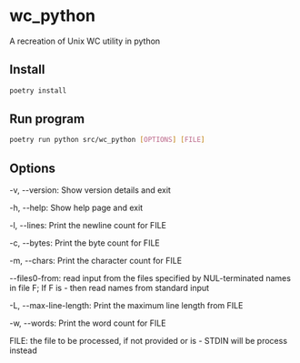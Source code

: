 # wc_python

A recreation of Unix WC utility in python

## Install

```bash
poetry install
```

## Run program

```bash
poetry run python src/wc_python [OPTIONS] [FILE]
```

## Options

-v, --version: Show version details and exit

-h, --help: Show help page and exit

-l, --lines: Print the newline count for FILE

-c, --bytes: Print the byte count for FILE

-m, --chars: Print the character count for FILE

--files0-from: read input from the files specified by NUL-terminated names in file F; If F is - then read names from standard input

-L, --max-line-length: Print the maximum line length from FILE

-w, --words: Print the word count for FILE

FILE: the file to be processed, if not provided or is - STDIN will be process instead
